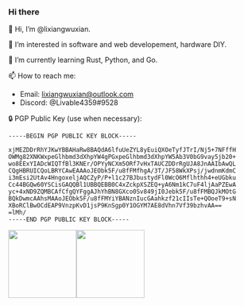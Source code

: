 ### Hi there 

👋 Hi, I’m @lixiangwuxian.

👀 I’m interested in software and web developement, hardware DIY.
 
🌱 I’m currently learning Rust, Python, and Go.

📫 How to reach me:

  - Email: lixiangwuxian@outlook.com
  - Discord: @Livable4359#9528

🔒 PGP Public Key (use when necessary):

```
-----BEGIN PGP PUBLIC KEY BLOCK-----

xjMEZDDrRhYJKwYBBAHaRw8BAQdA6lfuUeZYL8yEuiQXOeTyfJTrI/Nj5+7NFffH
OWMg82XNKWxpeGlhbmd3dXhpYW4gPGxpeGlhbmd3dXhpYW5Ab3V0bG9vay5jb20+
wo8EExYIADcWIQTfBl3KNEr/OPYyNCXm5ORf7vHxTAUCZDDrRgUJA8JnAAIbAwQL
CQgHBRUICQoLBRYCAwEAAAoJEObk5F/u8fFMfhgA/3T/JF58WkXPsj/jwdnmKdmC
i3mEsi2UtAv4HngoxeljAQCZyP/P+l1c27BJbustydFl0WcO6Mflhthh4+eUGbku
Cc44BGQw60YSCisGAQQBl1UBBQEBB0C4xZckpXSZEQ+yA6Nm1kC7uF4ljAaPZEwA
yc+4xND9ZQMBCAfCfgQYFggAJhYhBN8GXco0Sv849jI0Jebk5F/u8fFMBQJkMOtG
BQkDwmcAAhsMAAoJEObk5F/u8fFMYiYBANznIucGAahkzf21cIIsTe+QOoeT9+sN
XBoRClBwOCdEAP9VnzpKvD1jsP9KnSgp0Y1OGYM7AE8dVhn7Vf39bzhvAA==
=lMh/
-----END PGP PUBLIC KEY BLOCK-----
```

<!--
**lixiangwuxian/lixiangwuxian** is a ✨ _special_ ✨ repository because its `README.md` (this file) appears on your GitHub profile.

Here are some ideas to get you started:

- 🔭 I’m currently working on ...
- 🌱 I’m currently learning ...
- 👯 I’m looking to collaborate on ...
- 🤔 I’m looking for help with ...
- 💬 Ask me about ...
- 📫 How to reach me: ...
- 😄 Pronouns: ...
- ⚡ Fun fact: ...
-->

<img align="" height="137px" src="https://github-readme-stats.vercel.app/api?username=lixiangwuxian&hide_title=true&hide_border=true&show_icons=true&include_all_commits=true&line_height=21&bg_color=0,EC6C6C,FFD479,FFFC79,73FA79&theme=graywhite&locale=cn" /><img align="" height="137px" src="https://github-readme-stats.vercel.app/api/top-langs/?username=lixiangwuxian&hide_title=true&hide_border=true&layout=compact&bg_color=0,73FA79,73FDFF,D783FF&theme=graywhite&locale=cn" />
